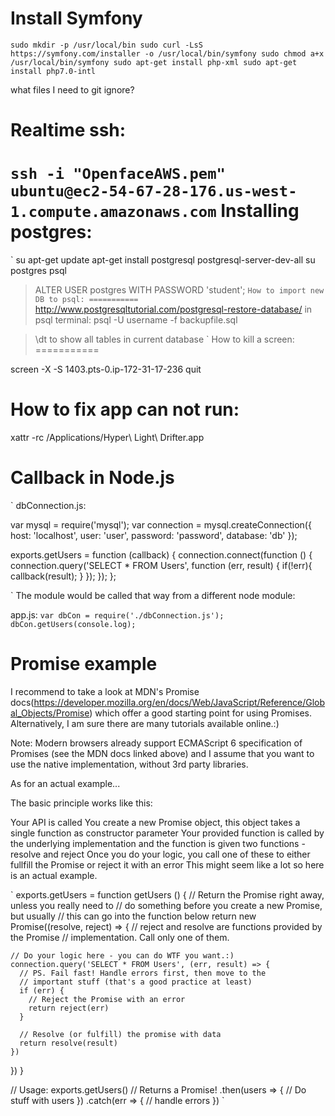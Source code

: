 Install Symfony
===============
`
sudo mkdir -p /usr/local/bin
sudo curl -LsS https://symfony.com/installer -o /usr/local/bin/symfony
sudo chmod a+x /usr/local/bin/symfony
sudo apt-get install php-xml
sudo apt-get install php7.0-intl
`

what files I need to git ignore?


Realtime ssh:
===========
`
ssh -i "OpenfaceAWS.pem" ubuntu@ec2-54-67-28-176.us-west-1.compute.amazonaws.com
`
Installing postgres:
===========
`
su
apt-get update
apt-get install postgresql postgresql-server-dev-all
su postgres
psql
>ALTER USER postgres WITH PASSWORD 'student';
`
How to import new DB to psql:
===========
`
http://www.postgresqltutorial.com/postgresql-restore-database/
in psql terminal:
>psql -U username -f backupfile.sql

>\dt to show all tables in current database
`
How to kill a screen:
===========

screen -X -S 1403.pts-0.ip-172-31-17-236 quit

How to fix app can not run:
=============================

xattr -rc /Applications/Hyper\ Light\ Drifter.app 


Callback in Node.js
=====================
`
dbConnection.js:

var mysql = require('mysql');
var connection = mysql.createConnection({
    host: 'localhost',
    user: 'user',
    password: 'password',
    database: 'db'
});

exports.getUsers = function (callback) {
    connection.connect(function () {
        connection.query('SELECT * FROM Users', function (err, result) {
            if(!err){
                callback(result);
            }
        });
    });
};

`
The module would be called that way from a different node module:

app.js:
`
var dbCon = require('./dbConnection.js');
dbCon.getUsers(console.log);
`

Promise example
========

I recommend to take a look at MDN's Promise docs(https://developer.mozilla.org/en/docs/Web/JavaScript/Reference/Global_Objects/Promise) which offer a good starting point for using Promises. Alternatively, I am sure there are many tutorials available online.:)

Note: Modern browsers already support ECMAScript 6 specification of Promises (see the MDN docs linked above) and I assume that you want to use the native implementation, without 3rd party libraries.

As for an actual example...

The basic principle works like this:

Your API is called
You create a new Promise object, this object takes a single function as constructor parameter
Your provided function is called by the underlying implementation and the function is given two functions - resolve and reject
Once you do your logic, you call one of these to either fullfill the Promise or reject it with an error
This might seem like a lot so here is an actual example.

`
exports.getUsers = function getUsers () {
  // Return the Promise right away, unless you really need to
  // do something before you create a new Promise, but usually
  // this can go into the function below
  return new Promise((resolve, reject) => {
    // reject and resolve are functions provided by the Promise
    // implementation. Call only one of them.

    // Do your logic here - you can do WTF you want.:)
    connection.query('SELECT * FROM Users', (err, result) => {
      // PS. Fail fast! Handle errors first, then move to the
      // important stuff (that's a good practice at least)
      if (err) {
        // Reject the Promise with an error
        return reject(err)
      }

      // Resolve (or fulfill) the promise with data
      return resolve(result)
    })
  })
}

// Usage:
exports.getUsers()  // Returns a Promise!
  .then(users => {
    // Do stuff with users
  })
  .catch(err => {
    // handle errors
  })
`
